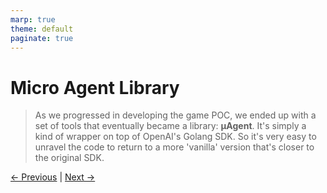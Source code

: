 ```yaml
---
marp: true
theme: default
paginate: true
---
```

# Micro Agent Library

> As we progressed in developing the game POC, we ended up with a set of tools that eventually became a library: **µAgent**. It's simply a kind of wrapper on top of OpenAI's Golang SDK. So it's very easy to unravel the code to return to a more 'vanilla' version that's closer to the original SDK.

[← Previous](../002-first-let-s-talk-about-rag/003.1-distance.md) | [Next →](001-meet-Elara.md)
